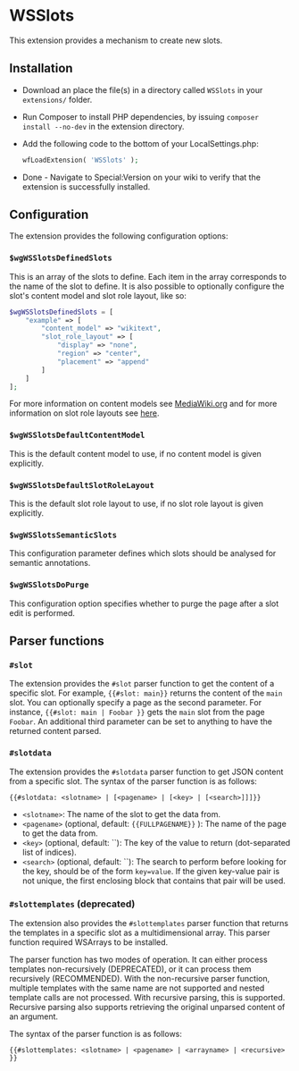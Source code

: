 # WSSlots

This extension provides a mechanism to create new slots.

## Installation

* Download an place the file(s) in a directory called `WSSlots` in your `extensions/` folder.
* Run Composer to install PHP dependencies, by issuing `composer install --no-dev` in the extension directory.
* Add the following code to the bottom of your LocalSettings.php:

    ```php
    wfLoadExtension( 'WSSlots' );
    ```

* Done - Navigate to Special:Version on your wiki to verify that the extension is successfully installed.

## Configuration

The extension provides the following configuration options:

### `$wgWSSlotsDefinedSlots`

This is an array of the slots to define. Each item in the array corresponds to the name of the slot to define. It is also possible to optionally configure the slot's content model and slot role layout, like so:

```php
$wgWSSlotsDefinedSlots = [
    "example" => [
        "content_model" => "wikitext",
        "slot_role_layout" => [
            "display" => "none",
            "region" => "center",
            "placement" => "append"
        ]
    ]
];
```

For more information on content models see [MediaWiki.org](https://www.mediawiki.org/wiki/Manual:Page_content_models) and for more information on slot role layouts see [here](https://doc.wikimedia.org/mediawiki-core/master/php/classMediaWiki_1_1Revision_1_1SlotRoleHandler.html#a42a50a9312fd931793c3573808f5b8a1).

### `$wgWSSlotsDefaultContentModel`

This is the default content model to use, if no content model is given explicitly.

### `$wgWSSlotsDefaultSlotRoleLayout`

This is the default slot role layout to use, if no slot role layout is given explicitly.

### `$wgWSSlotsSemanticSlots`

This configuration parameter defines which slots should be analysed for semantic annotations.

### `$wgWSSlotsDoPurge`

This configuration option specifies whether to purge the page after a slot edit is performed.

## Parser functions

### `#slot`
The extension provides the `#slot` parser function to get the content of a specific slot. For example, `{{#slot: main}}` returns the content of the `main` slot. You can optionally specify a page as the second parameter. For instance, `{{#slot: main | Foobar }}` gets the `main` slot from the page `Foobar`. An additional third parameter can be set to anything to have the returned content parsed.

### `#slotdata`
The extension provides the `#slotdata` parser function to get JSON content from a specific slot. The syntax of the parser function is as follows:

```
{{#slotdata: <slotname> | [<pagename> | [<key> | [<search>]]]}}
```

* `<slotname>`: The name of the slot to get the data from.
* `<pagename>` (optional, default: `{{FULLPAGENAME}}` ): The name of the page to get the data from.
* `<key>` (optional, default: ``): The key of the value to return (dot-separated list of indices).
* `<search>` (optional, default: ``): The search to perform before looking for the key, should be of the form `key=value`. If the given key-value pair is not unique, the first enclosing block that contains that pair will be used.

### `#slottemplates` (deprecated)
The extension also provides the `#slottemplates` parser function that returns the templates in a specific slot as a multidimensional array. This parser function required WSArrays to be installed.

The parser function has two modes of operation. It can either process templates non-recursively (DEPRECATED), or it can process them recursively (RECOMMENDED). With the non-recursive parser function, multiple templates with the same name are not supported and nested template calls are not processed. With recursive parsing, this is supported. Recursive parsing also supports retrieving the original unparsed content of an argument.

The syntax of the parser function is as follows:

```
{{#slottemplates: <slotname> | <pagename> | <arrayname> | <recursive> }}
```
